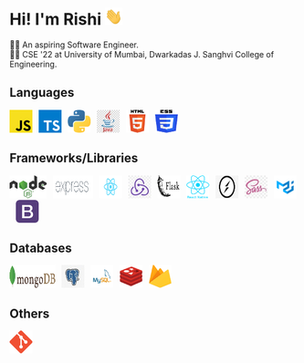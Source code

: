 # Hi! I'm Rishi <img src="https://raw.githubusercontent.com/RishiDesai17/RishiDesai17/main/wave.gif" width="31px">
👨‍💻 An aspiring Software Engineer. <br>
👨‍🎓 CSE '22 at University of Mumbai, Dwarkadas J. Sanghvi College of Engineering.

## Languages
<p float="left">
  <img src="https://raw.githubusercontent.com/RishiDesai17/RishiDesai17/main/Logos/javascript.png" alt="JavaScript" width="40" height="40"/>&ensp;
  <img src="https://raw.githubusercontent.com/RishiDesai17/RishiDesai17/main/Logos/typescript.png" alt="Typescript" width="40" height="40"/>&ensp;
  <img src="https://raw.githubusercontent.com/RishiDesai17/RishiDesai17/main/Logos/python.png" alt="Python" width="40" height="40"/>&ensp;
  <img src="https://raw.githubusercontent.com/RishiDesai17/RishiDesai17/main/Logos/java.jpg" alt="Java" width="40" height="40"/>&ensp;
  <img src="https://raw.githubusercontent.com/RishiDesai17/RishiDesai17/main/Logos/html.png" alt="HTML" width="40" height="40"/>&ensp;
  <img src="https://raw.githubusercontent.com/RishiDesai17/RishiDesai17/main/Logos/css.png" alt="CSS" width="40" height="40"/>&ensp;
</p>

## Frameworks/Libraries
<p float="left">
  <img src="https://raw.githubusercontent.com/RishiDesai17/RishiDesai17/main/Logos/nodejs.png" alt="Node.js" width="65" height="40"/>&ensp;
  <img src="https://raw.githubusercontent.com/RishiDesai17/RishiDesai17/main/Logos/express.png" alt="Express" width="70" height="40"/>&ensp;
  <img src="https://raw.githubusercontent.com/RishiDesai17/RishiDesai17/main/Logos/react.png" alt="React" width="40" height="40"/>&ensp;
  <img src="https://raw.githubusercontent.com/RishiDesai17/RishiDesai17/main/Logos/redux.jpg" alt="Redux" width="40" height="40"/>&ensp;
  <img src="https://raw.githubusercontent.com/RishiDesai17/RishiDesai17/main/Logos/flask.png" alt="Flask" width="40" height="40"/>&ensp;
  <img src="https://raw.githubusercontent.com/RishiDesai17/RishiDesai17/main/Logos/react-native.png" alt="React Native" width="40" height="40"/>&ensp;
  <img src="https://raw.githubusercontent.com/RishiDesai17/RishiDesai17/main/Logos/socket-io.jpg" alt="Socket.io" width="40" height="40"/>&ensp;
  <img src="https://raw.githubusercontent.com/RishiDesai17/RishiDesai17/main/Logos/sass.jpg" alt="Sass" width="40" height="40"/>&ensp;
  <img src="https://raw.githubusercontent.com/RishiDesai17/RishiDesai17/main/Logos/material-ui.png" alt="Material UI" width="40" height="40"/>&ensp;
  <img src="https://raw.githubusercontent.com/RishiDesai17/RishiDesai17/main/Logos/bootstrap.png" alt="Bootstrap" width="40" height="40"/>&ensp;
</p>

## Databases
<p float="left">
  <img src="https://raw.githubusercontent.com/RishiDesai17/RishiDesai17/main/Logos/mongodb.png" alt="Mongo DB" width="80" height="40"/>&ensp;
  <img src="https://raw.githubusercontent.com/RishiDesai17/RishiDesai17/main/Logos/postgres.jpg" alt="PostgreSQL" width="40" height="40"/>&ensp;
  <img src="https://raw.githubusercontent.com/RishiDesai17/RishiDesai17/main/Logos/mysql.png" alt="MySQL" width="40" height="40"/>&ensp;
  <img src="https://raw.githubusercontent.com/RishiDesai17/RishiDesai17/main/Logos/redis.png" alt="Redis" width="40" height="40"/>&ensp;
  <img src="https://raw.githubusercontent.com/RishiDesai17/RishiDesai17/main/Logos/firebase.png" alt="Firebase" width="40" height="40"/>&ensp;
</p>

## Others
<p float="left">
  <img src="https://raw.githubusercontent.com/RishiDesai17/RishiDesai17/main/Logos/git.png" alt="Git" width="40" height="40"/>&ensp;
</p>

<!--
**RishiDesai17/RishiDesai17** is a ✨ _special_ ✨ repository because its `README.md` (this file) appears on your GitHub profile.

Here are some ideas to get you started:

- 🔭 I’m currently working on ...
- 🌱 I’m currently learning ...
- 👯 I’m looking to collaborate on ...
- 🤔 I’m looking for help with ...
- 💬 Ask me about ...
- 📫 How to reach me: ...
- 😄 Pronouns: ...
- ⚡ Fun fact: ...
-->
